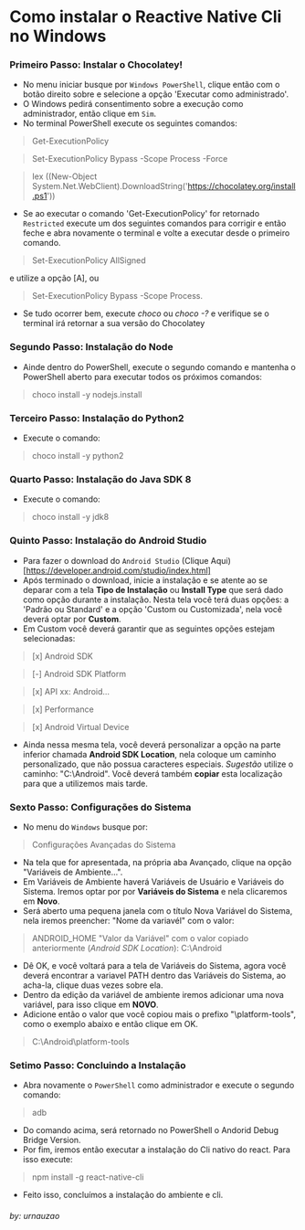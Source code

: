 # Como instalar o Reactive Native Cli no Windows
### Primeiro Passo: Instalar o Chocolatey!
- No menu iniciar busque por `Windows PowerShell`, clique então com o botão direito sobre e selecione a opção 'Executar como administrado'.
- O Windows pedirá consentimento sobre a execução como administrador, então clique em `Sim`.
- No terminal PowerShell execute os seguintes comandos:
> Get-ExecutionPolicy


> Set-ExecutionPolicy Bypass -Scope Process -Force


> Iex ((New-Object System.Net.WebClient).DownloadString('https://chocolatey.org/install.ps1'))
- Se ao executar o comando 'Get-ExecutionPolicy' for retornado `Restricted` execute um dos seguintes comandos para corrigir e então feche e abra novamente o terminal e volte a executar desde o primeiro comando.

> Set-ExecutionPolicy AllSigned 

e utilize a opção [A], ou

> Set-ExecutionPolicy Bypass -Scope Process.
- Se tudo ocorrer bem, execute *choco* ou *choco -?* e verifique se o terminal irá retornar a sua versão do Chocolatey

### Segundo Passo: Instalação do Node
- Ainde dentro do PowerShell, execute o segundo comando e mantenha o PowerShell aberto para executar todos os próximos comandos:
> choco install -y nodejs.install

### Terceiro Passo: Instalação do Python2
- Execute o comando:
> choco install -y python2

### Quarto Passo: Instalação do Java SDK 8
- Execute o comando:
> choco install -y jdk8

### Quinto Passo: Instalação do Android Studio
- Para fazer o download do `Android Studio` (Clique Aqui)[https://developer.android.com/studio/index.html]
- Após terminado o download, inicie a instalação e se atente ao se deparar com a tela **Tipo de Instalação** ou **Install Type** que será dado como opção durante a instalação. Nesta tela você terá duas opções: a 'Padrão ou Standard' e a opção 'Custom ou Customizada', nela você deverá optar por **Custom**.
- Em Custom você deverá garantir que as seguintes opções estejam selecionadas:
> [x] Android SDK


> [-] Android SDK Platform


> [x] API xx: Android...


> [x] Performance


> [x] Android Virtual Device

- Ainda nessa mesma tela, você deverá personalizar a opção na parte inferior chamada **Android SDK Location**, nela coloque um caminho personalizado, que não possua caracteres especiais. *Sugestão* utilize o caminho: "C:\Android". Você deverá também **copiar** esta localização para que a utilizemos mais tarde.

### Sexto Passo: Configurações do Sistema
- No menu do `Windows` busque por:
> Configurações Avançadas do Sistema
- Na tela que for apresentada, na própria aba Avançado, clique na opção "Variáveis de Ambiente...".
- Em Variáveis de Ambiente haverá Variáveis de Usuário e Variáveis do Sistema. Iremos optar por por **Variáveis do Sistema** e nela clicaremos em **Novo**.
- Será aberto uma pequena janela com o título Nova Variável do Sistema, nela iremos preencher:
"Nome da variavél" com o valor:
> ANDROID_HOME
"Valor da Variável" com o valor copiado anteriormente (*Android SDK Location*):
> C:\Android
- Dê OK, e você voltará para a tela de Variáveis do Sistema, agora você deverá encontrar a variavel PATH dentro das Variáveis do Sistema, ao acha-la, clique duas vezes sobre ela.
- Dentro da edição da variável de ambiente iremos adicionar uma nova variável, para isso clique em **NOVO**.
- Adicione então o valor que você copiou mais o prefixo "\platform-tools", como o exemplo abaixo e então clique em OK.
> C:\Android\platform-tools

### Setimo Passo: Concluindo a Instalação
- Abra novamente o `PowerShell` como administrador e execute o segundo comando:
> adb
- Do comando acima, será retornado no PowerShell o Andorid Debug Bridge Version.
- Por fim, iremos então executar a instalação do Cli nativo do react. Para isso execute:
> npm install -g react-native-cli
- Feito isso, concluímos a instalação do ambiente e cli.

###### by: urnauzao
